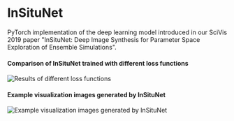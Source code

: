 # InSituNet

PyTorch implementation of the deep learning model introduced in our SciVis 2019 paper "InSituNet: Deep Image Synthesis for Parameter Space Exploration of Ensemble Simulations".

#### Comparison of InSituNet trained with different loss functions
![Results of different loss functions](https://github.com/hewenbin/insitu_net/blob/master/images/compare_loss.png)

#### Example visualization images generated by InSituNet
![Example visualization images generated by InSituNet](https://github.com/hewenbin/insitu_net/blob/master/images/prediction_images.png)
